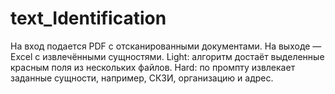 # text_Identification
На вход подается PDF с отсканированными документами. На выходе — Excel с извлечёнными сущностями. Light: алгоритм достаёт выделенные красным поля из нескольких файлов. Hard: по промпту извлекает заданные сущности, например, СКЗИ, организацию и адрес.
